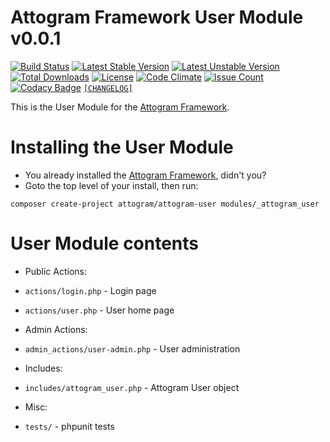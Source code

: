 # Attogram Framework User Module v0.0.1

[![Build Status](https://travis-ci.org/attogram/attogram-user.svg?branch=master)](https://travis-ci.org/attogram/attogram-user)
[![Latest Stable Version](https://poser.pugx.org/attogram/attogram-user/v/stable)](https://packagist.org/packages/attogram/attogram-user)
[![Latest Unstable Version](https://poser.pugx.org/attogram/attogram-user/v/unstable)](https://packagist.org/packages/attogram/attogram-user)
[![Total Downloads](https://poser.pugx.org/attogram/attogram-user/downloads)](https://packagist.org/packages/attogram/attogram-user)
[![License](https://poser.pugx.org/attogram/attogram-user/license)](https://github.com/attogram/attogram-user/blob/master/LICENSE.md)
[![Code Climate](https://codeclimate.com/github/attogram/attogram-user/badges/gpa.svg)](https://codeclimate.com/github/attogram/attogram-user)
[![Issue Count](https://codeclimate.com/github/attogram/attogram-user/badges/issue_count.svg)](https://codeclimate.com/github/attogram/attogram-user)
[![Codacy Badge](https://api.codacy.com/project/badge/Grade/8b2c48929d514a60b355a84f136c57c2)](https://www.codacy.com/app/attogram-project/attogram-user?utm_source=github.com&amp;utm_medium=referral&amp;utm_content=attogram/attogram-user&amp;utm_campaign=Badge_Grade)
[`[CHANGELOG]`](https://github.com/attogram/attogram-user/blob/master/CHANGELOG.md)

This is the User Module for the [Attogram Framework](https://github.com/attogram/attogram).

# Installing the User Module
* You already installed the [Attogram Framework](https://github.com/attogram/attogram), didn't you?
* Goto the top level of your install, then run:
```
composer create-project attogram/attogram-user modules/_attogram_user
```

# User Module contents

* Public Actions:
 * `actions/login.php` - Login page
 * `actions/user.php` - User home page

* Admin Actions:
 * `admin_actions/user-admin.php` - User administration

* Includes:
 * `includes/attogram_user.php` - Attogram User object

 * Misc:
  * `tests/` - phpunit tests
